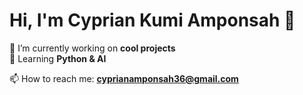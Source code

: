 # Hi, I'm Cyprian Kumi Amponsah 👋

🔭 I’m currently working on **cool projects**  
🌱 Learning **Python & AI** 

📫 How to reach me: **cyprianamponsah36@gmail.com**  

